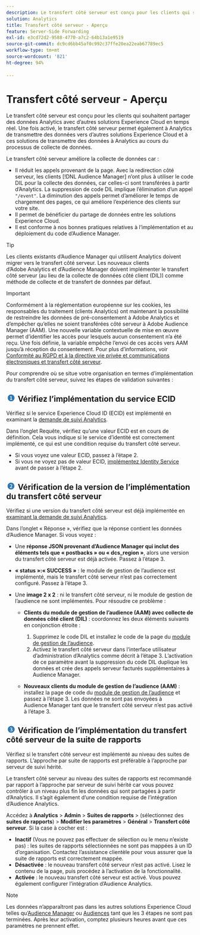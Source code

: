 ```yaml
---
description: Le transfert côté serveur est conçu pour les clients qui souhaitent partager des données Analytics avec d’autres solutions Experience Cloud en temps réel. Une fois activé, le transfert côté serveur permet également à Analytics de transmettre des données vers d’autres solutions Experience Cloud et à ces solutions de transmettre des données à Analytics au cours du processus de collecte de données.
solution: Analytics
title: Transfert côté serveur - Aperçu
feature: Server-Side Forwarding
exl-id: e3cd72d2-9588-4770-a7c2-64b13a1e9519
source-git-commit: dc9cd6bb45af0c992c37ffe20ea22eab67789ec5
workflow-type: tm+mt
source-wordcount: '821'
ht-degree: 94%

---
```


# Transfert côté serveur - Aperçu

Le transfert côté serveur est conçu pour les clients qui souhaitent partager des données Analytics avec d’autres solutions Experience Cloud en temps réel. Une fois activé, le transfert côté serveur permet également à Analytics de transmettre des données vers d’autres solutions Experience Cloud et à ces solutions de transmettre des données à Analytics au cours du processus de collecte de données.

Le transfert côté serveur améliore la collecte de données car :

* Il réduit les appels provenant de la page. Avec la redirection côté serveur, les clients [!DNL Audience Manager] n’ont plus à utiliser le code DIL pour la collecte des données, car celles-ci sont transférées à partir d’Analytics. La suppression de code DIL implique l’élimination d’un appel `"/event"`. La diminution des appels permet d’améliorer le temps de chargement des pages, ce qui améliore l’expérience des clients sur votre site.
* Il permet de bénéficier du partage de données entre les solutions Experience Cloud.
* Il est conforme à nos bonnes pratiques relatives à l’implémentation et au déploiement du code d’Audience Manager.

>[!TIP]
>
>Les clients existants d’Audience Manager qui utilisent Analytics doivent migrer vers le transfert côté serveur. Les nouveaux clients d’Adobe Analytics et d’Audience Manager doivent implémenter le transfert côté serveur (au lieu de la collecte de données côté client (DIL)) comme méthode de collecte et de transfert de données par défaut.

>[!IMPORTANT]
>Conformément à la réglementation européenne sur les cookies, les responsables du traitement (clients Analytics) ont maintenant la possibilité de restreindre les données de pré-consentement à Adobe Analytics et d’empêcher qu’elles ne soient transférées côté serveur à Adobe Audience Manager (AAM). Une nouvelle variable contextuelle de mise en œuvre permet d’identifier les accès pour lesquels aucun consentement n’a été reçu. Une fois définie, la variable empêche l’envoi de ces accès vers AAM jusqu’à réception du consentement. Pour plus d’informations, voir [Conformité au RGPD et à la directive vie privée et communications électroniques et transfert côté serveur](/help/admin/admin/c-manage-report-suites/c-edit-report-suites/general/c-server-side-forwarding/ssf-gdpr.md).

Pour comprendre où se situe votre organisation en termes d’implémentation du transfert côté serveur, suivez les étapes de validation suivantes :

## ![image step1_icon.png](/help/admin/admin/c-manage-report-suites/c-edit-report-suites/general/c-server-side-forwarding/assets/step1_icon.png) Vérifiez l’implémentation du service ECID

Vérifiez si le service Experience Cloud ID (ECID) est implémenté en examinant la [demande de suivi Analytics](https://experienceleague.adobe.com/docs/id-service/using/implementation/test-verify.html?lang=fr).

Dans l’onglet Requête, vérifiez qu’une valeur ECID est en cours de définition. Cela vous indique si le service d’identité est correctement implémenté, ce qui est une condition requise du transfert côté serveur.

* Si vous voyez une valeur ECID, passez à l’étape 2.
* Si vous ne voyez pas de valeur ECID, [implémentez Identity Service](https://experienceleague.adobe.com/docs/id-service/using/implementation/implementation-guides.html) avant de passer à l’étape 2.

## ![image step2_icon.png](/help/admin/admin/c-manage-report-suites/c-edit-report-suites/general/c-server-side-forwarding/assets/step2_icon.png) Vérification de la version de l’implémentation du transfert côté serveur

Vérifiez si une version du transfert côté serveur est déjà implémentée en [examinant la demande de suivi Analytics](/help/admin/admin/c-manage-report-suites/c-edit-report-suites/general/c-server-side-forwarding/ssf-verify.md).

Dans l’onglet « Réponse », vérifiez que la réponse contient les données d’Audience Manager. Si vous voyez :

* Une **réponse JSON provenant d’Audience Manager qui inclut des éléments tels que « postbacks » ou « dcs_region »**, alors une version du transfert côté serveur est déjà activée. Passez à l’étape 3.
* **« status »:« SUCCESS »** : le module de gestion de l’audience est implémenté, mais le transfert côté serveur n’est pas correctement configuré. Passez à l’étape 3.
* Une **image 2 x 2** : ni le transfert côté serveur, ni le module de gestion de l’audience ne sont implémentés. Pour résoudre ce problème :

   * **Clients du module de gestion de l’audience (AAM) avec collecte de données côté client (DIL)** : coordonnez les deux éléments suivants en conjonction étroite :

      1. Supprimez le code DIL et installez le code de la page du [module de gestion de l’audience](https://experienceleague.adobe.com/docs/audience-manager/user-guide/implementation-integration-guides/integration-other-solutions/audience-management-module.html?lang=fr).
      1. Activez le transfert côté serveur dans l’interface utilisateur d’administration d’Analytics comme décrit à l’étape 3. L’activation de ce paramètre avant la suppression du code DIL duplique les données et crée des appels serveur facturés supplémentaires à Audience Manager.
   * **Nouveaux clients du module de gestion de l’audience (AAM)** : installez la page de code du [module de gestion de l’audience](https://experienceleague.adobe.com/docs/audience-manager/user-guide/implementation-integration-guides/integration-other-solutions/audience-management-module.html) et passez à l’étape 3. Les données ne sont pas envoyées à Audience Manager tant que le transfert côté serveur n’est pas activé à l’étape 3.


## ![image step3_icon.png](/help/admin/admin/c-manage-report-suites/c-edit-report-suites/general/c-server-side-forwarding/assets/step3_icon.png) Vérification de l’implémentation du transfert côté serveur de la suite de rapports

Vérifiez si le transfert côté serveur est implémenté au niveau des suites de rapports. L’approche par suite de rapports est préférable à l’approche par serveur de suivi hérité.

Le transfert côté serveur au niveau des suites de rapports est recommandé par rapport à l’approche par serveur de suivi hérité car vous pouvez contrôler à un niveau plus fin les données qui sont partagées à partir d’Analytics. Il s’agit également d’une condition requise de l’intégration d’Audience Analytics.

Accédez à **Analytics** > **Admin** > **Suites de rapports** > (sélectionnez des **suites de rapports**) > **Modifier les paramètres** > **Général** > **Transfert côté serveur**. Si la case à cocher est :

* **Inactif** (Vous ne pouvez pas effectuer de sélection ou le menu n’existe pas) : les suites de rapports sélectionnées ne sont pas mappées à un ID d’organisation. Contactez l’assistance clientèle pour vous assurer que la suite de rapports est correctement mappée.
* **Désactivée** : le nouveau transfert côté serveur n’est pas activé. Lisez le contenu de la page, puis procédez à l’activation de la fonctionnalité.
* **Activée** : le nouveau transfert côté serveur est activé. Vous pouvez également configurer l’intégration d’Audience Analytics.

>[!NOTE]
>
>Les données n’apparaîtront pas dans les autres solutions Experience Cloud telles qu’[Audience Manager](https://docs.adobe.com/content/help/fr-FR/experience-cloud/user-guides/home.html) ou [Audiences](https://experienceleague.adobe.com/docs/core-services/interface/audiences/audience-library.html?lang=fr) tant que les 3 étapes ne sont pas terminées. Après leur activation, comptez plusieurs heures avant que ces paramètres ne prennent effet.
